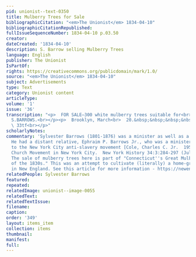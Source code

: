 ```yaml
---
pid: unionist--text-0350
title: Mulberry Trees for Sale
bibliographicCitation: "<em>The Unionist</em> 1834-04-10"
bibliographicCitationRepublished: 
fullIssueSequenceNumber: 1834-04-10 p.03.50
creator: 
dateCreated: '1834-04-10'
description: S. Barrow selling Mulberry Trees
language: English
publisher: The Unionist
IsPartOf: 
rights: https://creativecommons.org/publicdomain/mark/1.0/
source: "<em>The Unionist</em> 1834-04-10"
subject: Advertisements
type: Text
category: Unionist content
articleType: 
volume: '1'
issue: '36'
transcription: "<p>  FOR SALE—300 white mulberry trees suitable for<br>  transplanting.&nbsp;&nbsp;&nbsp;&nbsp;
  S.BARROWS.<br></p><p>  Brooklyn, March<br>  20.&nbsp;&nbsp;&nbsp;&nbsp;&nbsp;&nbsp;&nbsp;&nbsp;&nbsp;&nbsp;&nbsp;&nbsp;&nbsp;&nbsp;&nbsp;&nbsp;&nbsp;&nbsp;&nbsp;&nbsp;&nbsp;&nbsp;&nbsp;&nbsp;&nbsp;&nbsp;&nbsp;&nbsp;&nbsp;&nbsp;&nbsp;&nbsp;&nbsp;&nbsp;&nbsp;&nbsp;&nbsp;&nbsp;<br>
  \ 33tf<br></p>"
scholarlyNotes: 
commentary: 'Sylvester Barrows (1801-1876) was a minister as well as a horticulturist.
  He had a distant relative, Ephraim P. Barrows Jr., who was a minister with connections
  to the New York City anti-slavery movement [Cole, Charles C. Jr.  1953.  The Free
  Church Movement in New York City.  New York History 34:3:284-297 (July 1953).].
  The sale of mulberry trees here is part of "Connecticut''s Great Mulberry Mania
  of the 1830s." This was an attempt to cultivate (literally) a home-grown silk industry
  in New England. See this article for more information - https://newenglandhistoricalsociety.com/connecticuts-great-mulberry-mania-1830s/ '
relatedPeople: Sylvester Barrows
featured: 
repeated: 
relatedImage: unionist--image-0055
relatedText: 
relatedTextIssue: 
filename: 
caption: 
order: '349'
layout: items_item
collection: items
thumbnail: 
manifest: 
full: 
---
```

